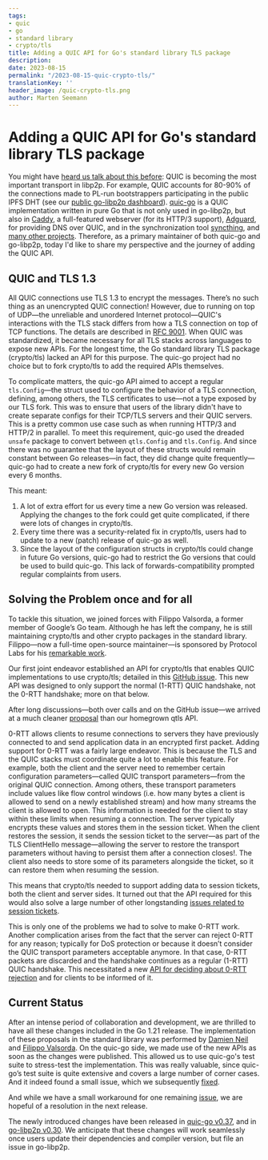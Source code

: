 ```yaml
---
tags:
- quic
- go
- standard library
- crypto/tls
title: Adding a QUIC API for Go's standard library TLS package
description:
date: 2023-08-15
permalink: "/2023-08-15-quic-crypto-tls/"
translationKey: ''
header_image: /quic-crypto-tls.png
author: Marten Seemann
---
```


# Adding a QUIC API for Go's standard library TLS package

You might have [heard us talk about this before](https://www.youtube.com/watch?v=aDHymXQJ4bs): QUIC is becoming the most important transport in libp2p. For example, QUIC accounts for 80-90% of the connections made to PL-run bootstrappers participating in the public IPFS DHT (see our [public go-libp2p dashboard](https://protocollabs.grafana.net/public-dashboards/2bd3f1bee9964d40b6786fbe3eafd9fc?orgId=1)). [quic-go](https://github.com/quic-go/quic-go) is a QUIC implementation written in pure Go that is not only used in go-libp2p, but also in [Caddy](https://caddyserver.com/), a full-featured webserver (for its HTTP/3 support), [Adguard](https://github.com/AdguardTeam/AdGuardHome), for providing DNS over QUIC, and in the synchronization tool [syncthing](https://github.com/syncthing/syncthing/), and [many other projects](https://github.com/quic-go/quic-go#projects-using-quic-go). Therefore, as a primary maintainer of both quic-go and go-libp2p, today I'd like to share my perspective and the journey of adding the QUIC API.

## QUIC and TLS 1.3

All QUIC connections use TLS 1.3 to encrypt the messages. There’s no such thing as an unencrypted QUIC connection! However, due to running on top of UDP—the unreliable and unordered Internet protocol—QUIC's interactions with the TLS stack differs from how a TLS connection on top of TCP functions. The details are described in [RFC 9001](https://www.rfc-editor.org/rfc/rfc9001.html). When QUIC was standardized, it became necessary for all TLS stacks across languages to expose new APIs. For the longest time, the Go standard library TLS package (crypto/tls) lacked an API for this purpose. The quic-go project had no choice but to fork crypto/tls to add the required APIs themselves.

To complicate matters, the quic-go API aimed to accept a regular `tls.Config`—the struct used to configure the behavior of a TLS connection, defining, among others, the TLS certificates to use—not a type exposed by our TLS fork. This was to ensure that users of the library didn't have to create separate configs for their TCP/TLS servers and their QUIC servers. This is a pretty common use case such as when running HTTP/3 and HTTP/2 in parallel. To meet this requirement, quic-go used the dreaded `unsafe` package to convert between `qtls.Config` and `tls.Config`. And since there was no guarantee that the layout of these structs would remain constant between Go releases—in fact, they did change quite frequently—quic-go had to create a new fork of crypto/tls for every new Go version every 6 months.

This meant:

1. A lot of extra effort for us every time a new Go version was released. Applying the changes to the fork could get quite complicated, if there were lots of changes in crypto/tls.
2. Every time there was a security-related fix in crypto/tls, users had to update to a new (patch) release of quic-go as well.
3. Since the layout of the configuration structs in crypto/tls could change in future Go versions, quic-go had to restrict the Go versions that could be used to build quic-go. This lack of forwards-compatibility prompted regular complaints from users.

## Solving the Problem once and for all

To tackle this situation, we joined forces with Filippo Valsorda, a former member of Google’s Go team. Although he has left the company, he is still maintaining crypto/tls and other crypto packages in the standard library. Filippo—now a full-time open-source maintainer—is sponsored by Protocol Labs for his [remarkable work](https://words.filippo.io/full-time-maintainer/).

Our first joint endeavor established an API for crypto/tls that enables QUIC implementations to use crypto/tls; detailed in this [GitHub issue](https://github.com/golang/go/issues/44886). This new API was designed to only support the normal (1-RTT) QUIC handshake, not the 0-RTT handshake; more on that below.

After long discussions—both over calls and on the GitHub issue—we arrived at a much cleaner [proposal](https://github.com/golang/go/issues/44886#issuecomment-1493720477) than our homegrown qtls API.

0-RTT allows clients to resume connections to servers they have previously connected to and send application data in an encrypted first packet. Adding support for 0-RTT was a fairly large endeavor. This is because the TLS and the QUIC stacks must coordinate quite a lot to enable this feature. For example, both the client and the server need to remember certain configuration parameters—called QUIC transport parameters—from the original QUIC connection. Among others, these transport parameters include values like flow control windows (i.e. how many bytes a client is allowed to send on a newly established stream) and how many streams the client is allowed to open. This information is needed for the client to stay within these limits when resuming a connection. The server typically encrypts these values and stores them in the session ticket. When the client restores the session, it sends the session ticket to the server—as part of the TLS ClientHello message—allowing the server to restore the transport parameters without having to persist them after a connection closes!. The client also needs to store some of its parameters alongside the ticket, so it can restore them when resuming the session.

This means that crypto/tls needed to support adding data to session tickets, both the client and server sides. It turned out that the API required for this would also solve a large number of other longstanding [issues related to session tickets](https://github.com/golang/go/issues/60105).

This is only one of the problems we had to solve to make 0-RTT work. Another complication arises from the fact that the server can reject 0-RTT for any reason; typically for DoS protection or because it doesn’t consider the QUIC transport parameters acceptable anymore. In that case, 0-RTT packets are discarded and the handshake continues as a regular (1-RTT) QUIC handshake. This necessitated a new [API for deciding about 0-RTT rejection](https://github.com/golang/go/issues/60107) and for clients to be informed of it.

## Current Status

After an intense period of collaboration and development, we are thrilled to have all these changes included in the Go 1.21 release. The implementation of these proposals in the standard library was performed by [Damien Neil](https://github.com/neild) and [Filippo Valsorda](https://github.com/FiloSottile). On the quic-go side, we made use of the new APIs as soon as the changes were published. This allowed us to use quic-go's test suite to stress-test the implementation. This was really valuable, since quic-go’s test suite is quite extensive and covers a large number of corner cases. And it indeed found a small issue, which we subsequently [fixed](https://go-review.googlesource.com/c/go/+/498215).

And while we have a small workaround for one remaining [issue](https://github.com/golang/go/issues/60506), we are hopeful of a resolution in the next release.

The newly introduced changes have been released in [quic-go v0.37](https://github.com/quic-go/quic-go/releases/tag/v0.37.0), and in [go-libp2p v0.30](https://github.com/libp2p/go-libp2p/releases/tag/v0.30.0). We anticipate that these changes will work seamlessly once users update their dependencies and compiler version, but file an issue in go-libp2p.

